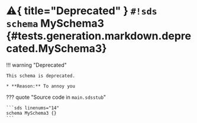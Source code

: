# :warning:{ title="Deprecated" } `#!sds schema` MySchema3 {#tests.generation.markdown.deprecated.MySchema3}

!!! warning "Deprecated"

    This schema is deprecated.

    * **Reason:** To annoy you

??? quote "Source code in `main.sdsstub`"

    ```sds linenums="14"
    schema MySchema3 {}
    ```
